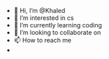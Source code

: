 - 👋 Hi, I’m @Khaled
- 👀 I’m interested in cs
- 🌱 I’m currently learning coding
- 💞️ I’m looking to collaborate on 
- 📫 How to reach me 
- 

<!---
Khaled2wz2/Khaled2wz2 is a ✨ special ✨ repository because its `README.md` (this file) appears on your GitHub profile.
You can click the Preview link to take a look at your changes.
--->
